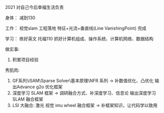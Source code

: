 <!--
 * @Author: Liu Weilong
 * @Date: 2021-01-01 10:35:36
 * @LastEditors: Liu Weilong
 * @LastEditTime: 2021-04-20 08:15:14
 * @Description: 
-->

2021 
对自己今后幸福生活负责

身体：
减到130

工作：
视觉slam 工程落地
特征+光流+垂直线(Line VanishingPoint) 完成

学习：
练好英文 托福110
抓好计算机组成、操作系统、计算机网络、数据结构

做实事:
1. 积累项目经验


秀肌肉:
1. GF系列\iSAM\Sparse Solver\基本原理\NFR 系列 -> 补数值优化、凸优化
   输出Advance g2o 优化框架
2. 深度学习 SLAM 框架   -> 调研融合方式、补深度学习、信息论
   输出深度学习SLAM 融合框架
3. LSI 大融合: 激光 视觉 imu wheel 融合框架 -> 补框架知识，让代码学以致用


